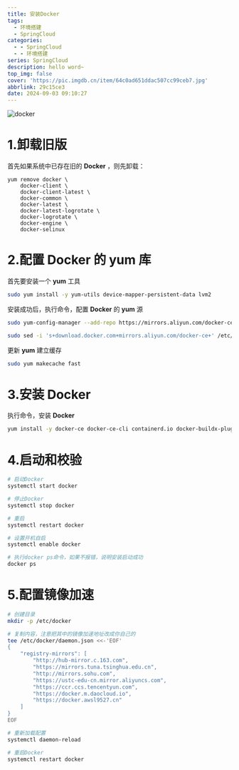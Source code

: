 ```yaml
---
title: 安装Docker
tags:
  - 环境搭建
  - SpringCloud
categories:
  - - SpringCloud
  - - 环境搭建
series: SpringCloud
description: hello word~
top_img: false
cover: 'https://pic.imgdb.cn/item/64c0ad651ddac507cc99ceb7.jpg'
abbrlink: 29c15ce3
date: 2024-09-03 09:10:27
---
```


![docker](https://pic.imgdb.cn/item/64c0ad651ddac507cc99ceb7.jpg)

# 1.卸载旧版

首先如果系统中已存在旧的 **Docker** ，则先卸载：

```Shell
yum remove docker \
    docker-client \
    docker-client-latest \
    docker-common \
    docker-latest \
    docker-latest-logrotate \
    docker-logrotate \
    docker-engine \
    docker-selinux 
```

# 2.配置 Docker 的 yum 库

首先要安装一个 **yum** 工具

```Bash
sudo yum install -y yum-utils device-mapper-persistent-data lvm2
```

安装成功后，执行命令，配置 **Docker** 的 **yum** 源

```Bash
sudo yum-config-manager --add-repo https://mirrors.aliyun.com/docker-ce/linux/centos/docker-ce.repo

sudo sed -i 's+download.docker.com+mirrors.aliyun.com/docker-ce+' /etc/yum.repos.d/docker-ce.repo
```

更新 **yum** 建立缓存

```Bash
sudo yum makecache fast
```

# 3.安装 Docker

执行命令，安装 **Docker**

```Bash
yum install -y docker-ce docker-ce-cli containerd.io docker-buildx-plugin docker-compose-plugin
```

# 4.启动和校验

```Bash
# 启动Docker
systemctl start docker

# 停止Docker
systemctl stop docker

# 重启
systemctl restart docker

# 设置开机自启
systemctl enable docker

# 执行docker ps命令，如果不报错，说明安装启动成功
docker ps
```

# 5.配置镜像加速

```Bash
# 创建目录
mkdir -p /etc/docker

# 复制内容，注意把其中的镜像加速地址改成你自己的
tee /etc/docker/daemon.json <<-'EOF'
{
    "registry-mirrors": [
        "http://hub-mirror.c.163.com",
        "https://mirrors.tuna.tsinghua.edu.cn",
        "http://mirrors.sohu.com",
        "https://ustc-edu-cn.mirror.aliyuncs.com",
        "https://ccr.ccs.tencentyun.com",
        "https://docker.m.daocloud.io",
        "https://docker.awsl9527.cn"
    ]
}
EOF

# 重新加载配置
systemctl daemon-reload

# 重启Docker
systemctl restart docker
```

